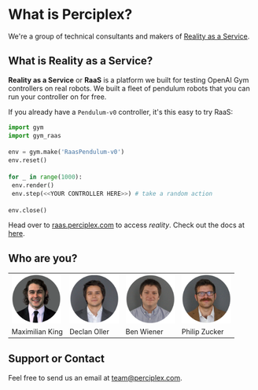 # What is Perciplex?

We're a group of technical consultants and makers of [Reality as a Service](https://raas.perciplex.com). 

## What is Reality as a Service?

**Reality as a Service** or **RaaS** is a platform we built for testing OpenAI Gym controllers on real robots. We built a fleet of pendulum robots that you can run your controller on for free. 

If you already have a `Pendulum-v0` controller, it's this easy to try RaaS:
```python
import gym
import gym_raas

env = gym.make('RaasPendulum-v0')
env.reset()

for _ in range(1000):
 env.render()
 env.step(<<YOUR CONTROLLER HERE>>) # take a random action

env.close()
```
Head over to [raas.perciplex.com](https://raas.perciplex.com) to access _reality_. Check out the docs at [here](https://perciplex.github.io/raas/).

## Who are you?
<table style="border:none;align:center;">
 <tr>
  <td><img src="max_circle.png" alt="Max" width="100px" height="100px"></td>
  <td><img src="declan_circle.png" alt="Declan" width="100px" height="100px"></td>
  <td><img src="ben_circle.png" alt="Bax" width="100px" height="100px"></td>
  <td><img src="phil_circle.png" alt="Pax" width="100px" height="100px"></td>
 </tr>
 <tr>
  <td>Maximilian King</td>
  <td>Declan Oller</td>
  <td>Ben Wiener</td>
  <td>Philip Zucker</td>
 </tr>
</table>


## Support or Contact
Feel free to send us an email at [team@perciplex.com](mailto:team@perciplex.com).
